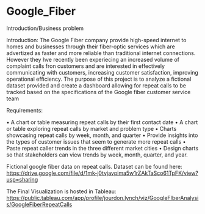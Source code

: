 # Google_Fiber

Introduction/Business problem


Introduction:
The Google Fiber company provide high-speed internet to homes and businesses through their fiber-optic services which are advertized as faster and more reliable than traditional internet connections. However they hve recently been experiecing an increased volume of complaint calls fron customers and are interested in effectively communicating with customers, increasing customer satisfaction, improving operational efficiency. The purpose of this project is to analyze a fictional dataset provided and create a dashboard allowing for repeat calls to be tracked based on the specifications of the Google fiber customer service team

Requirements:

• A chart or table measuring repeat calls by their first contact date
• A chart or table exploring repeat calls by market and problem type
• Charts showcasing repeat calls by week, month, and quarter
• Provide insights into the types of customer issues that seem to generate more repeat calls
• Paste repeat caller trends in the three different market cities
• Design charts so that stakeholders can view trends by week, month, quarter, and year. 


Fictional google fiber data on repeat calls. Dataset can be found here: https://drive.google.com/file/d/1mk-j0tvjavpima5w1rZAkTaSco61TpFK/view?usp=sharing

The Final Visualization is hosted in Tableau: https://public.tableau.com/app/profile/jourdon.lynch/viz/GoogleFIberAnalysis/GoogleFiberRepeatCalls

